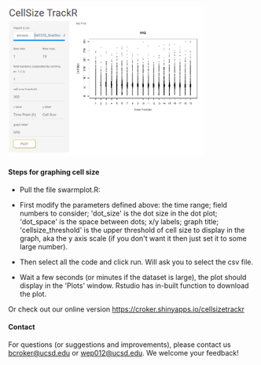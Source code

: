 
<img src="cst_demo.png" alt="drawing" width="400"/>

#### Steps for graphing cell size

- Pull the file swarmplot.R:

- First modify the parameters defined above:  the time range; field numbers to consider; 'dot_size' is the dot size in the dot plot; 'dot_space' is the space between dots; x/y labels; graph title; 'cellsize_threshold' is the upper threshold of cell size to display in the graph, aka the y axis scale (if you don't want it then just set it to some large number).

- Then select all the code and click run. Will ask you to select the csv file.

- Wait a few seconds (or minutes if the dataset is large), the plot should display in the 'Plots' window. Rstudio has in-built function to download the plot.


Or check out our online version https://croker.shinyapps.io/cellsizetrackr

#### Contact
For questions (or suggestions and improvements), please contact us bcroker@ucsd.edu or wep012@ucsd.edu.  We welcome your feedback!
